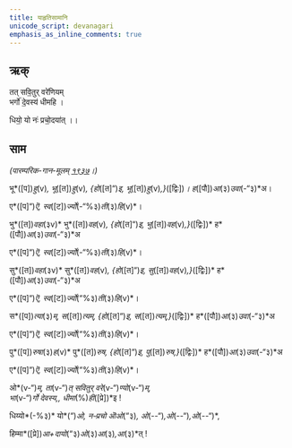 ```yaml
---
title: याहृतिसामानि  
unicode_script: devanagari  
emphasis_as_inline_comments: true
---   
```


## ऋक्

तत् सवि॒तुर् वरे॑णियम्  
भर्गो॑ दे॒वस्य॑ धीमहि ।

धियो॒ यो नः॑ प्रचो॒दया॑त् ।।

## साम

*(पारम्परिक-गान-मूलम् [१९३७](https://www.google.com/url?q=https://archive.org/stream/sAmaveda-jaiminIya-paravastu-paramparA-docs/UDAKA%2520SAANTHI%2520SAAMAANI%23page/n1/mode/1up&sa=D&ust=1542425956425000)।)*

भू*([प])*हु*(v)*,  भू*([त])*हु*(v)*,  {हो*([त]“)*इ, भू*([त])*हु*(v)*,}*([द्विः])*। ह*([पौ])*आ*(३)*उवा*(-“३)*अ।

ए*([प]“)*ऎ, स्व*([ट])*र्ज्यो*(-“%३)*ती*(३)*हि*(v)*।

भु*([त])*वहा*(३v)* भु*([त])*वह*(v)*, {हो*([त]“)*इ, भु*([त])*वह*(v)*,}*([द्विः])* ह*([पौ])*आ*(३)*उवा*(-“३)*अ

ए*([प]“)*ऎ, स्व*([ट])*र्ज्यो*(-“%३)*ती*(३)*हि*(v)*।

सु*([त])*वहा*(३v)* सु*([त])*वह*(v)*, {हो*([त]“)*इ, सु*([त])*वह*(v)*,}*([द्विः])* ह*([पौ])*आ*(३)*उवा*(-“३)*अ

ए*([प]“)*ऎ, स्व*([ट])*र्ज्यो*(“%३)*ती*(३)*हि*(v)*।

स*([प])*त्या*(३)*म्, स*([त])*त्यम्,  {हो*([त]“)*इ, स*([त])*त्यम्,}*([द्विः])* ह*([पौ])*आ*(३)*उवा*(-“३)*अ

ए*([प]“)*ऎ, स्व*([ट])*र्ज्यो*(“%३)*ती*(३)*हि*(v)*।

पु*([प])*रुषा*(३)*ह*(v)* पु*([त])*रुष, {हो*([त]“)*इ, पु*([त])*रुष,}*([द्विः])* ह*([पौ])*आ*(३)*उवा*(-“३)*अ

ए*([प]“)*ऎ, स्व*([ट])*र्ज्यो*(“%३)*ती*(३)*हि*(v)*।

ओ*(v-“)*म्, ता*(v-“)*त् सवितुर् वरे*(v-“)*ण्यो*(v-“)*म्,  
भा*(v-“)*र्गो देवस्य,, धीमा*(%)*ही*([प्रे])*इ !

धिय्यो*(-%३)* यो*(“)*ओ, नᳶप्रचो ऒओ*(“३)*, ओ*(--“)*,ओ*(--“)*,ओ*(--“)*,

हिम्मा*([प्रे])*आ+दायो*(“३)*ओ*(३)*आ*(३)*,आ*(३)*त् !